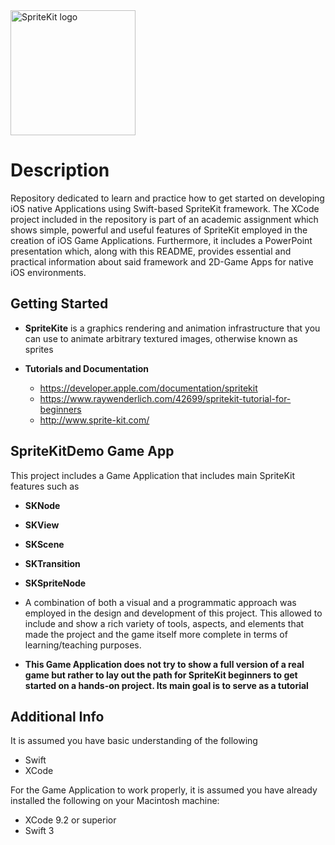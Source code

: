 <img src="https://pfriedrich.io/wp-content/uploads/2016/12/SpriteKit-Logo.png" alt="SpriteKit logo" height="200" >

# Description

Repository dedicated to learn and practice how to get started on developing iOS native Applications using Swift-based SpriteKit framework. The XCode project included in the repository is part of an academic assignment which shows simple, powerful and useful features of SpriteKit employed in the creation of iOS Game Applications. Furthermore, it includes a PowerPoint presentation which, along with this README, provides essential and practical information about said framework and 2D-Game Apps for native iOS environments.


## Getting Started

- **SpriteKite** is a graphics rendering and animation infrastructure that you can use to animate arbitrary textured images, otherwise known as sprites

- **Tutorials and Documentation**
  - <https://developer.apple.com/documentation/spritekit>
  - <https://www.raywenderlich.com/42699/spritekit-tutorial-for-beginners>
  - <http://www.sprite-kit.com/>
  
  
 ## SpriteKitDemo Game App
 
 This project includes a Game Application that includes main SpriteKit features such as
  - **SKNode**
  - **SKView**
  - **SKScene**
  - **SKTransition**
  - **SKSpriteNode**
  
 - A combination of both a visual and a programmatic approach was employed in the design and development of this project. This allowed to include and show a rich variety of tools, aspects, and elements that made the project and the game itself more complete in terms of learning/teaching purposes.
 
 - **This Game Application does not try to show a full version of a real game but rather to lay out the path for SpriteKit beginners to get started on a hands-on project. Its main goal is to serve as a tutorial**


## Additional Info

It is assumed you have basic understanding of the following

- Swift
- XCode

For the Game Application to work properly, it is assumed you have already installed the following on your Macintosh machine:

- XCode 9.2 or superior
- Swift 3
